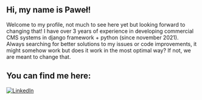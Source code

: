 ## Hi, my name is Paweł!

Welcome to my profile, not much to see here yet but looking forward to changing that!
I have over 3 years of experience in developing commercial CMS systems in django framework + python (since november 2021).
Always searching for better solutions to my issues or code improvements, it might somehow work but does it work in the most optimal way? If not, we are meant to change that.

## You can find me here: 
[![LinkedIn](https://img.shields.io/badge/LinkedIn-0A66C2?style=for-the-badge&logo=linkedin&logoColor=white)](https://linkedin.com/in/pawelpiotrowskipl)  
